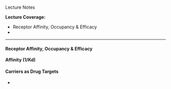 Lecture Notes

**Lecture Coverage:**
- Receptor Affinity, Occupancy & Efficacy
- 

---
#### **Receptor Affinity, Occupancy & Efficacy**
**Affinity (1/Kd)**



#### **Carriers as Drug Targets**
- 